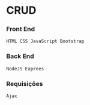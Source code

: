 # CRUD

### Front End
```
HTML CSS JavaScript Bootstrap
```
### Back End
 ```
 NodeJS Exprees

 ```
### Requisições
```
Ajax
```
